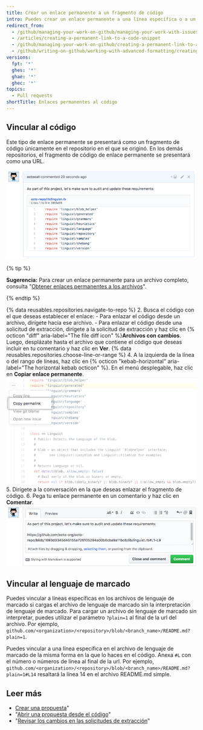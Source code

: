 ```yaml
---
title: Crear un enlace permanente a un fragmento de código
intro: Puedes crear un enlace permanente a una línea específica o a un rango de líneas de código en una versión específica de un archivo o de una solicitud de extracción.
redirect_from:
  - /github/managing-your-work-on-github/managing-your-work-with-issues-and-pull-requests/creating-a-permanent-link-to-a-code-snippet
  - /articles/creating-a-permanent-link-to-a-code-snippet
  - /github/managing-your-work-on-github/creating-a-permanent-link-to-a-code-snippet
  - /github/writing-on-github/working-with-advanced-formatting/creating-a-permanent-link-to-a-code-snippet
versions:
  fpt: '*'
  ghes: '*'
  ghae: '*'
  ghec: '*'
topics:
  - Pull requests
shortTitle: Enlaces permanentes al código
---
```


## Vincular al código

Este tipo de enlace permanente se presentará como un fragmento de código únicamente en el repositorio en el que se originó. En los demás repositorios, el fragmento de código de enlace permanente se presentará como una URL.

![Fragmento de código que se presenta en un comentario](/assets/images/help/repository/rendered-code-snippet.png)

{% tip %}

**Sugerencia:** Para crear un enlace permanente para un archivo completo, consulta "[Obtener enlaces permanentes a los archivos](/articles/getting-permanent-links-to-files)".

{% endtip %}

{% data reusables.repositories.navigate-to-repo %}
2. Busca el código con el que deseas establecer el enlace:
    - Para enlazar el código desde un archivo, dirígete hacia ese archivo.
    - Para enlazar el código desde una solicitud de extracción, dirígete a la solicitud de extracción y haz clic en {% octicon "diff" aria-label="The file diff icon" %}**Archivos con cambios**. Luego, desplázate hasta el archivo que contiene el código que deseas incluir en tu comentario y haz clic en **Ver**.
{% data reusables.repositories.choose-line-or-range %}
4. A la izquierda de la línea o del rango de líneas, haz clic en {% octicon "kebab-horizontal" aria-label="The horizontal kebab octicon" %}. En el menú desplegable, haz clic en **Copiar enlace permanente**. ![Menú kebab con la opción de copiar un enlace permanente desde una línea seleccionada](/assets/images/help/repository/copy-permalink-specific-line.png)
5. Dirígete a la conversación en la que deseas enlazar el fragmento de código.
6. Pega tu enlace permanente en un comentario y haz clic en **Comentar**. ![Enlace permanente pegado en un comentario en el mismo repositorio](/assets/images/help/repository/code-snippet-permalink-in-comment.png)

## Vincular al lenguaje de marcado

Puedes vincular a líneas específicas en los archivos de lenguaje de marcado si cargas el archivo de lenguaje de marcado sin la interpretación de lenguaje de marcado. Para cargar un archivo de lenguaje de marcado sin interpretar, puedes utilizar el parámetro `?plain=1` al final de la url del archivo. Por ejemplo, `github.com/<organization>/<repository>/blob/<branch_name>/README.md?plain=1`.

Puedes vincular a una línea específica en el archivo de lenguaje de marcado de la misma forma en la que lo haces en el código. Anexa `#L` con el número o números de línea al final de la url. Por ejemplo, `github.com/<organization>/<repository>/blob/<branch_name>/README.md?plain=1#L14` resaltará la línea 14 en el archivo README.md simple.

## Leer más

- [Crear una propuesta](/articles/creating-an-issue/)"
- "[Abrir una propuesta desde el código](/articles/opening-an-issue-from-code/)"
- "[Revisar los cambios en las solicitudes de extracción](/articles/reviewing-changes-in-pull-requests/)"
